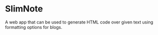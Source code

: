# SlimNote
A web app that can be used to generate HTML code over given text using formatting options for blogs.

